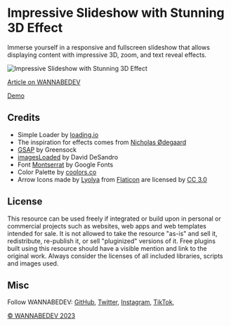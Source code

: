 # Impressive Slideshow with Stunning 3D Effect

Immerse yourself in a responsive and fullscreen slideshow that allows displaying content with impressive 3D, zoom, and text reveal effects. 

![Impressive Slideshow with Stunning 3D Effect](https://raw.githubusercontent.com/wannabedevio/impressive-slideshow-with-stunning-3d-effect/main/assets/img/impressive-slideshow-with-stunning-3d-effect-new.png)

[Article on WANNABEDEV](https://wannabedev.io/tutorials/impressive-slideshow-with-stunning-3d-effect/)

[Demo](https://wannabedev.io/_posts/demo/impressive-slideshow-with-stunning-3d-effect)

## Credits
- Simple Loader by [loading.io](https://loading.io/css/)
- The inspiration for effects comes from [Nicholas Ødegaard](https://dribbble.com/shots/6079248-Sandro-Botticelli-2)
- [GSAP](https://greensock.com/) by Greensock
- [imagesLoaded](https://imagesloaded.desandro.com/) by David DeSandro
- Font [Montserrat](https://fonts.google.com/specimen/Montserrat) by Google Fonts
- Color Palette by [coolors.co](https://coolors.co/)
- Arrow Icons made by [Lyolya](https://www.flaticon.com/authors/lyolya) from [Flaticon](https://www.flaticon.com/) are licensed by [CC 3.0](http://creativecommons.org/licenses/by/3.0/)

## License
This resource can be used freely if integrated or build upon in personal or commercial projects such as websites, web apps and web templates intended for sale. It is not allowed to take the resource "as-is" and sell it, redistribute, re-publish it, or sell "pluginized" versions of it. Free plugins built using this resource should have a visible mention and link to the original work. Always consider the licenses of all included libraries, scripts and images used.

## Misc

Follow WANNABEDEV: [GitHub](https://github.com/wannabedevio), [Twitter](https://twitter.com/wannabedev_io), [Instagram](https://www.instagram.com/wannabedev.io/), [TikTok](https://www.tiktok.com/@wannabedev.io), 

[© WANNABEDEV 2023](https://wannabedev.io)
